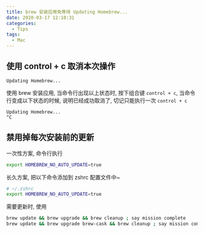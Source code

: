 ```yaml
---
title: brew 安装应用免等待 Updating Homebrew...
date: 2020-03-17 12:10:31
categories:
  - Tips
tags:
  - Mac
---
```


## 使用 control + c 取消本次操作

```log
Updating Homebrew...
```

使用 brew 安装应用, 当命令行出现以上状态时, 按下组合键 `control + c`, 当命令行变成以下状态的时候, 说明已经成功取消了, 切记只能执行一次 `control + c`

```log
Updating Homebrew...
^C
```

## 禁用掉每次安装前的更新

一次性方案, 命令行执行

```bash
export HOMEBREW_NO_AUTO_UPDATE=true
```

长久方案, 把以下命令添加到 zshrc 配置文件中~

```bash
# ~/.zshrc
export HOMEBREW_NO_AUTO_UPDATE=true
```

需要更新时, 使用

```bash
brew update && brew upgrade && brew cleanup ; say mission complete
brew update && brew upgrade brew-cask && brew cleanup ; say mission complete
```

